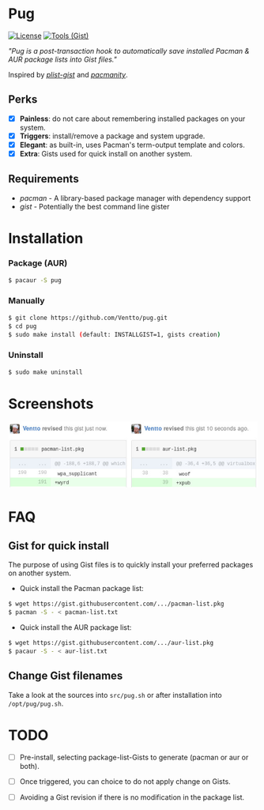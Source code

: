 Pug
===

[![License](https://img.shields.io/badge/license-MIT-blue.svg?style=flat)](https://github.com/Ventto/xpub/blob/master/LICENSE)
[![Tools (Gist)](https://img.shields.io/badge/powered_by-Gist-brightgreen.svg)](https://github.com/defunkt/gist)

*"Pug is a post-transaction hook to automatically save installed Pacman & AUR package lists into Gist files."*

Inspired by [*plist-gist*](https://github.com/DerekTBrown/plist-gist) and [*pacmanity*](https://github.com/alexchernokun/pacmanity).

## Perks

* [x] **Painless**: do not care about remembering installed packages on your system.
* [x] **Triggers**: install/remove a package and system upgrade.
* [x] **Elegant**: as built-in, uses Pacman's term-output template and colors.
* [x] **Extra**: Gists used for quick install on another system.

## Requirements

* *pacman* - A library-based package manager with dependency support
* *gist* - Potentially the best command line gister

# Installation

### Package (AUR)

```bash
$ pacaur -S pug
```

### Manually

```bash
$ git clone https://github.com/Ventto/pug.git
$ cd pug
$ sudo make install (default: INSTALLGIST=1, gists creation)
```

### Uninstall

```bash
$ sudo make uninstall
```

# Screenshots

![Gist revisions](doc/revisions.jpg)

# FAQ

## Gist for quick install

The purpose of using Gist files is to quickly install your preferred packages on another system.

* Quick install the Pacman package list:

```bash
$ wget https://gist.githubusercontent.com/.../pacman-list.pkg
$ pacman -S - < pacman-list.txt
```

* Quick install the AUR package list:

```bash
$ wget https://gist.githubusercontent.com/.../aur-list.pkg
$ pacaur -S - < aur-list.txt
```

## Change Gist filenames

Take a look at the sources into `src/pug.sh` or after installation into `/opt/pug/pug.sh`.

# TODO

* [ ] Pre-install, selecting package-list-Gists to generate (pacman or aur or both).
* [ ] Once triggered, you can choice to do not apply change on Gists.
* [ ] Avoiding a Gist revision if there is no modification in the package list.

